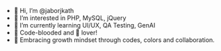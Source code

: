 - 👋 Hi, I’m @jaborjkath
- 👀 I’m interested in PHP, MySQL, jQuery
- 🌱 I’m currently learning UI/UX, QA Testing, GenAI
- 🍊 Code-blooded and 🧁 lover!
- 💞️ Embracing growth mindset through codes, colors and collaboration.

<!---
jaborjkath/jaborjkath is a ✨ special ✨ repository because its `README.md` (this file) appears on your GitHub profile.
You can click the Preview link to take a look at your changes.
--->
